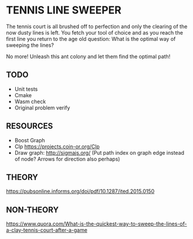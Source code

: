 # TENNIS LINE SWEEPER

The tennis court is all brushed off to perfection and only the clearing of the now dusty lines is left. You fetch your tool of choice and as you reach the first line you return to the age old question:
What is the optimal way of sweeping the lines?

No more! Unleash this ant colony and let them find the optimal path!

## TODO
 - Unit tests
 - Cmake
 - Wasm check
 - Original problem verify

## RESOURCES
 - Boost Graph
 - Clp https://projects.coin-or.org/Clp
 - Draw graph: http://sigmajs.org/ (Put path index on graph edge instead of node? Arrows for direction also perhaps)

## THEORY
https://pubsonline.informs.org/doi/pdf/10.1287/ited.2015.0150

## NON-THEORY
https://www.quora.com/What-is-the-quickest-way-to-sweep-the-lines-of-a-clay-tennis-court-after-a-game
